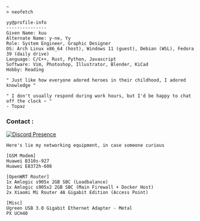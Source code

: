 <!---
<img src="./pict/mangabomb.png">
--->

```
~
> neofetch

yy@profile-info
---------------
Given Name: kuu
Alternate Name: y-ne, Yy
Role: System Engineer, Graphic Designer
OS: Arch Linux x86_64 (host), Windows 11 (guest), Debian (WSL), Fedora 39 (daily drive)
Language: C/C++, Rust, Python, Javascript
Software: Vim, Photoshop, Illustrator, Blender, KiCad 
Hobby: Reading
```

```
" Just like how everyone adored heroes in their childhood, I adored knowledge "

" I don't usually respond during work hours, but I'd be happy to chat off the clock ~ "
- Topaz
```

<h3>Contact :</h3>

[![Discord Presence](https://lanyard.kyrie25.me/api/390488207294332942)](https://discord.com/users/390488207294332942)

```
Here's lie my networking equipment, in case someone curious

[GSM Modem]
Huawei B310s-927
Huawei E8372h-608

[OpenWRT Router]
1x Amlogic s905x 2GB SBC (Loadbalance)
1x Amlogic s905x2 2GB SBC (Main Firewall + Docker Host)
2x Xiaomi Mi Router 4A Gigabit Edition (Access Point)

[Misc]
Ugreen USB 3.0 Gigabit Ethernet Adapter - Metal
PX UCH40
```
